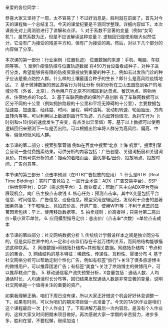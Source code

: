 亲爱的各位同学：


恭喜大家又坚持了一周，太不容易了！不过好消息是，胜利就在前面了。首先对今天的课程做一个总结复习。今天的课堂纪要是千涵同学整理。详细内容如下。本次课首先对上周测验进行了讲解和点评。 1. 对于系数不显著的变量（例如“女司机”），虽然系数为正，但是不应该解读这种变量 2. 逻辑回归是使用极大似然估计，它没有广为接受的残差平方和，但有广为接受的离。然后，对以下几个部分的内容做了分享。





本次课的第一部分：行业案例（位置轨迹） 位置数据的来源：手机、电脑、车联网等等。 1. 案例1:疫情防控与位置轨迹数据 将450万台设备看成种子，对种子进行分类，希望能够将有限的防疫资源投放到重要的种子上。例如去过发热门诊的种子应该是重点防控人群。什么样的土壤最适合种子的生长？即什么是高风险疫情地区。 2. 基于微博数据的景区游客行为特征分析 例如分析在三山五园签到客户的地域分布（外省、北京），外地用户在北京不同城区到达景点、餐饮地点、购物地点、住宿地点的Top5。 3. 基于车联网数据的保险产品创新 有了车联网数据可以区分不同的十公里（例如拥挤路段的十公里和平坦无障碍的十公里），主要数据包括速度、加速度、经纬度、时间、里程、瞬时油耗、发动机转速、轮胎胎压、方向盘转角等等。可以利用以上数据刻画行车轨迹、方向盘转动情况、急刹车行为（t时刻和t+1时刻的速度发生了突变，有点类似异常值）等。基于以上数据可以使用逻辑回归来预测下一年是否出险。可以根据出险率将人群分为高风险、偏高、中等、偏低和低风险人群。





本节课的第二部分：搜索引擎营销 例如在百度中搜索“北京 上海 机票”，搜索引擎会呈现一些付费搜索结果。可供分析的内容包括：广告创意、关键词拓展和关键词竞价。其他可供分析的点：搜索的着陆页面、最优排名/出价、投放地点、投放时间、广告创意等。



本节课的第三部分：点击率预测（在RTB广告投放的应用） 1. 什么是RTB（Real Time Bidding）：实时广告竞拍 2. 一些行业术语：ADX（广告交易平台）、SSP（供给侧平台）、DSP（需求侧平台） 3. 商业模式：帮助广告主向ADX平台竞拍展现机会，向广告主按点击收钱 4. 核心任务：预测点击率。其中X变量包括平台信息、时间信息、广告信息、设备信息。模型采用逻辑回归，发现利于点击的显著因素包括：下午和晚上、竞拍底价高、开屏广告、使用WIFI等；不利于点击的显著因素包括：早上、使用移动数据等。 5. 拍卖规则：价高者得；只需付第二高出价+最小货币单位。 6. 应用模型指导定价：总出价/（点击率*次数）=单位点击成本



本节课的第四部分：社交网络数据分析 1. 传统统计学假设样本之间是独立同分布的，但是实际世界中的人一定和小伙伴们存在千丝万缕的关系，而网络结构能够描述这种联系。 2. 网络数据=网络拓扑结构+其他相关数据。网络拓扑结构：节点和边的集合。 3. 网络结构的基本特征：稀疏性、传递性、互粉性、幂律分布 4. 基于社交网络分析可以帮助定制个性化广告，例如有标签“旅行”+关注了很多旅游博主的微博用户，可以推荐团游广告；有标签“美食”+关注了烘焙博主的微博用户，可以推荐糕点广告。 5. 移动通信客户流失预警分析，X变量包括：通话人数、人均通话时长、人均通话时长分布等，回归结果发现通话人数是非常显著的变量，说明社交网络是一个值得关注的重要的资产。



如果我理解正确，咱们下周日没有课，所以大家正好借这个机会好好休息调整一下。如果有时间，可以为咱们的期末项目做一点准备了。今天的TASK作业是咱们这个课程最后一次【个人作业】了。下周讲解万最后一次内容后，是没有个人作业的，这样大家又时间把期末项目做好。再次感谢大家一学期的辛苦努力，进步多多，胜利在望，不要松懈，继续加油！


